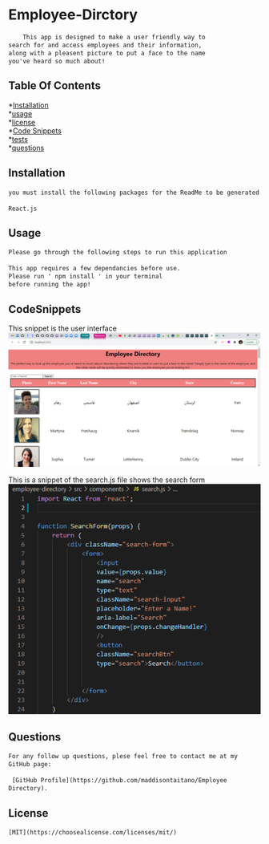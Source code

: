 # Employee-Dirctory

        This app is designed to make a user friendly way to
    search for and access employees and their information,
    along with a pleasent picture to put a face to the name
    you've heard so much about!  
    

## Table Of Contents

*[Installation](#installation) <br>
*[usage](#usage) <br>
*[license](#license) <br>
*[Code Snippets](#CodeSnippets) <br>
*[tests](#tests) <br>
*[questions](#questions) <br>


 ## Installation
    you must install the following packages for the ReadMe to be generated

    React.js
   
    
## Usage
    Please go through the following steps to run this application 

    This app requires a few dependancies before use. 
    Please run ' npm install ' in your terminal 
    before running the app! 

## CodeSnippets

This snippet is the user interface
<img src="/images/browser.png" alt="browser screenshot"/>

This is a snippet of the search.js file shows the search form
<img src="/images/search.png" alt="search form"/>


## Questions
    For any follow up questions, plese feel free to contact me at my GitHub page:
    
     [GitHub Profile](https://github.com/maddisontaitano/Employee Directory).
    
## License
    [MIT](https://choosealicense.com/licenses/mit/)
